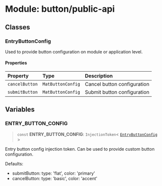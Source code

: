 # Module: button/public-api

## Classes

### EntryButtonConfig

Used to provide button configuration on module or application level.

#### Properties

| Property       | Type              | Description                 |
| :------------- | :---------------- | :-------------------------- |
| `cancelButton` | `MatButtonConfig` | Cancel button configuration |
| `submitButton` | `MatButtonConfig` | Submit button configuration |

## Variables

### ENTRY_BUTTON_CONFIG

> `const` **ENTRY_BUTTON_CONFIG**: `InjectionToken`\< [`EntryButtonConfig`](button_public_api.md#entrybuttonconfig) \>

Entry button config injection token. Can be used to provide custom button configuration.

Defaults:

- submitButton: type: 'flat', color: 'primary'
- cancelButton: type: 'basic', color: 'accent'
